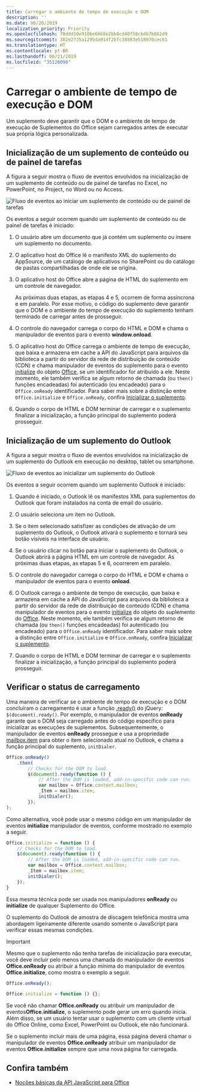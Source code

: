 ```yaml
---
title: Carregar o ambiente de tempo de execução e DOM
description: ''
ms.date: 06/20/2019
localization_priority: Priority
ms.openlocfilehash: 78ddd10e9106e6668e2bb8cd40f58cbdb7b862d9
ms.sourcegitcommit: 382e2735a1295da914f2bfc38883e518070cec61
ms.translationtype: HT
ms.contentlocale: pt-BR
ms.lasthandoff: 06/21/2019
ms.locfileid: "35128098"
---
```

# <a name="loading-the-dom-and-runtime-environment"></a>Carregar o ambiente de tempo de execução e DOM

Um suplemento deve garantir que o DOM e o ambiente de tempo de execução de Suplementos do Office sejam carregados antes de executar sua própria lógica personalizada. 

## <a name="startup-of-a-content-or-task-pane-add-in"></a>Inicialização de um suplemento de conteúdo ou de painel de tarefas

A figura a seguir mostra o fluxo de eventos envolvidos na inicialização de um suplemento de conteúdo ou de painel de tarefas no Excel, no PowerPoint, no Project, no Word ou no Access.

![Fluxo de eventos ao iniciar um suplemento de conteúdo ou de painel de tarefas](../images/office15-app-sdk-loading-dom-agave-runtime.png)

Os eventos a seguir ocorrem quando um suplemento de conteúdo ou de painel de tarefas é iniciado:

1. O usuário abre um documento que já contém um suplemento ou insere um suplemento no documento.

2. O aplicativo host do Office lê o manifesto XML do suplemento do AppSource, de um catálogo de aplicativos no SharePoint ou do catálogo de pastas compartilhadas de onde ele se origina.

3. O aplicativo host do Office abre a página de HTML do suplemento em um controle de navegador.

    As próximas duas etapas, as etapas 4 e 5, ocorrem de forma assíncrona e em paralelo. Por esse motivo, o código do suplemento deve garantir que o DOM e o ambiente do tempo de execução do suplemento tenham terminado de carregar antes de prosseguir.

4. O controle do navegador carrega o corpo do HTML e DOM e chama o manipulador de eventos para o evento **window.onload**.

5. O aplicativo host do Office carrega o ambiente de tempo de execução, que baixa e armazena em cache a API do JavaScript para arquivos da biblioteca a partir do servidor da rede de distribuição de conteúdo (CDN) e chama manipulador de eventos do suplemento para o evento [initialize](/javascript/api/office#office-initialize) do objeto [Office](/javascript/api/office), se um identificador for atribuído a ele. Neste momento, ele também verifica se algum retorno de chamada (ou `then()` funções encadeadas) foi autenticado (ou encadeado) para o `Office.onReady` identificador. Para saber mais sobre a distinção entre `Office.initialize` e `Office.onReady`, confira [Inicializar o suplemento](/office/dev/add-ins/develop/understanding-the-javascript-api-for-office#initializing-your-add-in).

6. Quando o corpo de HTML e DOM terminar de carregar e o suplemento finalizar a inicialização, a função principal do suplemento poderá prosseguir.


## <a name="startup-of-an-outlook-add-in"></a>Inicialização de um suplemento do Outlook

A figura a seguir mostra o fluxo de eventos envolvidos na inicialização de um suplemento do Outlook em execução no desktop, tablet ou smartphone.

![Fluxo de eventos ao inicializar um suplemento do Outlook](../images/outlook15-loading-dom-agave-runtime.png)

Os eventos a seguir ocorrem quando um suplemento Outlook é iniciado:

1. Quando é iniciado, o Outlook lê os manifestos XML para suplementos do Outlook que foram instalados na conta de email do usuário.

2. O usuário seleciona um item no Outlook.

3. Se o item selecionado satisfizer as condições de ativação de um suplemento do Outlook, o Outlook ativará o suplemento e tornará seu botão visíveis na interface de usuário.

4. Se o usuário clicar no botão para iniciar o suplemento do Outlook, o Outlook abrirá a página HTML em um controle de navegador. As próximas duas etapas, as etapas 5 e 6, ocorrerem em paralelo.

5. O controle do navegador carrega o corpo do HTML e DOM e chama o manipulador de eventos para o evento **onload**.

6. O Outlook carrega o ambiente de tempo de execução, que baixa e armazena em cache a API do JavaScript para arquivos da biblioteca a partir do servidor da rede de distribuição de conteúdo (CDN) e chama manipulador de eventos para o evento [initialize](/javascript/api/office#office-initialize) do objeto do suplemento do [Office](/javascript/api/office). Neste momento, ele também verifica se algum retorno de chamada (ou `then()` funções encadeadas) foi autenticado (ou encadeado) para o `Office.onReady` identificador. Para saber mais sobre a distinção entre `Office.initialize` e `Office.onReady`, confira [Inicializar o suplemento](/office/dev/add-ins/develop/understanding-the-javascript-api-for-office#initializing-your-add-in).

7. Quando o corpo de HTML e DOM terminar de carregar e o suplemento finalizar a inicialização, a função principal do suplemento poderá prosseguir.


## <a name="checking-the-load-status"></a>Verificar o status de carregamento

Uma maneira de verificar se o ambiente de tempo de execução e o DOM concluíram o carregamento é usar a função [.ready()](https://api.jquery.com/ready/) do jQuery: `$(document).ready()`. Por exemplo, o manipulador de eventos **onReady** garante que o DOM seja carregado antes do código específico para inicializar as execuções de suplementos. Subsequentemente, o manipulador de eventos **onReady** prossegue e usa a propriedade [mailbox.item](/javascript/api/outlook/office.mailbox) para obter o item selecionado atual no Outlook, e chama a função principal do suplemento, `initDialer`.

```js
Office.onReady()
    .then(
        // Checks for the DOM to load.
        $(document).ready(function () {
            // After the DOM is loaded, add-in-specific code can run.
            var mailbox = Office.context.mailbox;
            _Item = mailbox.item;
            initDialer();
        });
);
```

Como alternativa, você pode usar o mesmo código em um manipulador de eventos **initialize** manipulador de eventos, conforme mostrado no exemplo a seguir.

```js
Office.initialize = function () {
    // Checks for the DOM to load.
    $(document).ready(function () {
        // After the DOM is loaded, add-in-specific code can run.
        var mailbox = Office.context.mailbox;
        _Item = mailbox.item;
        initDialer();
    });
}
```

Essa mesma técnica pode ser usada nos manipuladores **onReady** ou **initialize** de qualquer Suplemento do Office.

O suplemento do Outlook de amostra de discagem telefônica mostra uma abordagem ligeiramente diferente usando somente o JavaScript para verificar essas mesmas condições. 

> [!IMPORTANT]
> Mesmo que o suplemento não tenha tarefas de inicialização para executar, você deve incluir pelo menos uma chamada do manipulador de eventos **Office.onReady** ou atribuir a função mínima do manipulador de eventos **Office.initialize**, como mostra o exemplo a seguir.
>
>```js
>Office.onReady();
>```
>
>```js
>Office.initialize = function () {};
>```
>
> Se você não chamar **Office.onReady** ou atribuir um manipulador de eventos**Office.initialize**, o suplemento pode gerar um erro quando inicia. Além disso, se um usuário tentar usar o suplemento com um cliente virtual do Office Online, como Excel, PowerPoint ou Outlook, ele não funcionará.
>
> Se o suplemento incluir mais de uma página, essa página deverá chamar o manipulador de eventos **Office.onReady** atribuir um manipulador de eventos **Office.initialize** sempre que uma nova página for carregada.

## <a name="see-also"></a>Confira também

- [Noções básicas da API JavaScript para Office](understanding-the-javascript-api-for-office.md)
